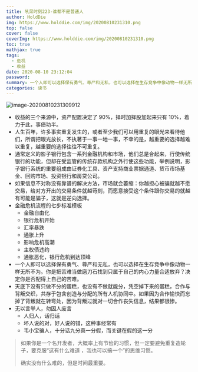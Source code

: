 ```yaml
---
title: 吼呆时刻223-谁都不是普通人
author: HoldDie
img: https://www.holddie.com/img/20200810231310.png
top: false
cover: false
coverImg: https://www.holddie.com/img/20200810231310.png
toc: true
mathjax: true
tags:
  - 危机
  - 收益
date: 2020-08-10 23:12:04
password:
summary: 一个人即可以选择保有勇气、尊严和无私，也可以选择在生存竞争中像动物一样无所不为。你是把苦难当做磨刀石找到只属于自己的内心力量合适放弃？决定你是否配得上自己的苦难。
categories: 读书
---
```


![image-20200810231309912](https://www.holddie.com/img/20200810231310.png)

- 收益的三个来源中，资产配置决定了 90%，择时加择股加起来只有 10%，着力于此，事倍功半。
- 人生百年，许多事实重复发生的，或者至少我们可以用重复的眼光来看待他们，所谓把眼光放长，不执著于一事一地一事，不幸的是，越重要的选择越难以重复，越重要的选择往往不可重复。
- 通常定义的影子银行包含一系列金融机构和市场，他们总是合起来，行使传统银行的功能，但却在受监管的传统存款机构之外行使这些功能，举例说明，影子银行系统的重要组成由证券化工具、资产支持商业票据通道、货币市场基金、回购市场、投资银行和房贷公司。
- 如果信息不对称没有靠谱的解决方法，市场就会萎缩：你越担心被骗就越不愿交易，给对方开出的交易条件就越苛刻，而愿意接受这个条件跟你交易的就越有可能是骗子，这就是逆向选择。
- 金融危机流程的七步标准模板
  - 金融自由化
  - 银行危机开始
  - 汇率暴跌
  - 通胀上升
  - 影响危机高潮
  - 主权债违约
  - 通胀恶化，银行危机到达顶峰
- 一个人即可以选择保有勇气、尊严和无私，也可以选择在生存竞争中像动物一样无所不为。你是把苦难当做磨刀石找到只属于自己的内心力量合适放弃？决定你是否配得上自己的苦难。
- 天底下没有只做不分的蛋糕，也没有不做就能分，凭空掉下来的蛋糕，合作与背叛交织，共存于包含创造与分配的所有人机协同中。如果因为合作愉快而忘掉了背叛就在转弯处，因为背叛过就对一切合作丧失信息，结果都很惨。
- 无以言举人，勿因人废言
  - 人归人，话归话
  - 坏人说的对，好人说的错，这种事经常有
  - 韦小宝骗人，十分话九分真一分假，而关键在假的这一分



>如果你是一个名开发者，大概率上有节俭的习惯，但一定要避免重复造轮子，要克服“这有什么难道 ，我也可以搞一个”的思维习惯。
>
>确实没有什么难的，但是时间最重要。